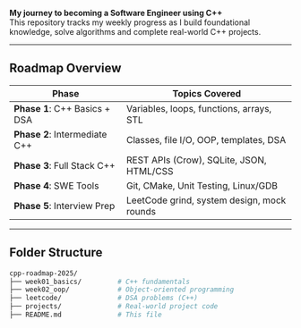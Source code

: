 

**My journey to becoming a Software Engineer using C++**  
This repository tracks my weekly progress as I build foundational knowledge, solve algorithms and complete real-world C++ projects.

---

##  Roadmap Overview

| Phase                        | Topics Covered                             |
|-----------------------------|---------------------------------------------|
| **Phase 1**: C++ Basics + DSA | Variables, loops, functions, arrays, STL   |
| **Phase 2**: Intermediate C++ | Classes, file I/O, OOP, templates, DSA     |
| **Phase 3**: Full Stack C++   | REST APIs (Crow), SQLite, JSON, HTML/CSS   |
| **Phase 4**: SWE Tools        | Git, CMake, Unit Testing, Linux/GDB        |
| **Phase 5**: Interview Prep   | LeetCode grind, system design, mock rounds |

---

## Folder Structure

```bash
cpp-roadmap-2025/
├── week01_basics/         # C++ fundamentals
├── week02_oop/            # Object-oriented programming
├── leetcode/              # DSA problems (C++)
├── projects/              # Real-world project code
├── README.md              # This file
